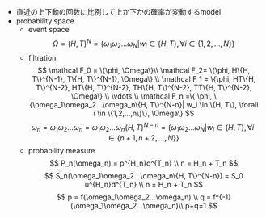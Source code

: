 - 直近の上下動の回数に比例して上か下かの確率が変動するmodel
- probability space
    - event space
        $$
        \Omega = \{H, T\}^N=\{\omega_1\omega_2...\omega_N | w_i \in \{H, T\}, \forall i \in \{1,2,...,N\}\}
        $$
    - filtration
        $$
        \mathcal F_0 = \{\phi, \Omega\}\\
        \mathcal F_2= \{\phi, H\{H, T\}^{N-1}, T\{H, T\}^{N-1}, \Omega\} \\
        \mathcal F_1 = \{\phi, 
        HT\{H, T\}^{N-2}, HT\{H, T\}^{N-2}, TH\{H, T\}^{N-2}, TT\{H, T\}^{N-2}, \Omega\}
        \\ \vdots \\
        \mathcal F_n =\{ \phi, 
        \{\omega_1\omega_2...\omega_n\{H, T\}^{N-n}| w_i \in \{H, T\}, \forall i \in \{1,2,...,n\}\}, \Omega\}
        $$
        $$
        \omega_n =\omega_1\omega_2...\omega_n = \omega_1\omega_2...\omega_n\{H, T\}^{N-n} = \{\omega_1\omega_2...\omega_N | w_i \in \{H, T\}, \forall i \in \{n+1,n+2,...,N\}\}
        $$
    - probability measure
        $$
        P_n(\omega_n) =  p^{H_n}q^{T_n} \\
        n = H_n + T_n
        $$
$$
S_n(\omega_1\omega_2...\omega_n\{H, T\}^{N-n}) = S_0 u^{H_n}d^{T_n} \\
n = H_n + T_n
$$
$$
p = f(\omega_1\omega_2...\omega_n) \\
q = f^{-1}(\omega_1\omega_2...\omega_n)\\
p+q=1
$$